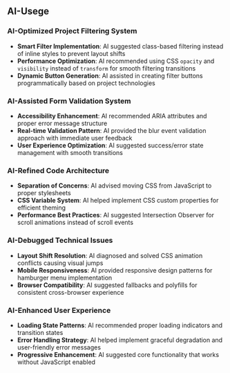 ## AI-Usege 

### **AI-Optimized Project Filtering System**
- **Smart Filter Implementation**: AI suggested class-based filtering instead of inline styles to prevent layout shifts
- **Performance Optimization**: AI recommended using CSS `opacity` and `visibility` instead of `transform` for smooth filtering transitions
- **Dynamic Button Generation**: AI assisted in creating filter buttons programmatically based on project technologies
  
### **AI-Assisted Form Validation System**
- **Accessibility Enhancement**: AI recommended ARIA attributes and proper error message structure
- **Real-time Validation Pattern**: AI provided the blur event validation approach with immediate user feedback
- **User Experience Optimization**: AI suggested success/error state management with smooth transitions

### **AI-Refined Code Architecture**
- **Separation of Concerns**: AI advised moving CSS from JavaScript to proper stylesheets
- **CSS Variable System**: AI helped implement CSS custom properties for efficient theming
- **Performance Best Practices**: AI suggested Intersection Observer for scroll animations instead of scroll events

### **AI-Debugged Technical Issues**
- **Layout Shift Resolution**: AI diagnosed and solved CSS animation conflicts causing visual jumps
- **Mobile Responsiveness**: AI provided responsive design patterns for hamburger menu implementation
- **Browser Compatibility**: AI suggested fallbacks and polyfills for consistent cross-browser experience

### **AI-Enhanced User Experience**
- **Loading State Patterns**: AI recommended proper loading indicators and transition states
- **Error Handling Strategy**: AI helped implement graceful degradation and user-friendly error messages
- **Progressive Enhancement**: AI suggested core functionality that works without JavaScript enabled
